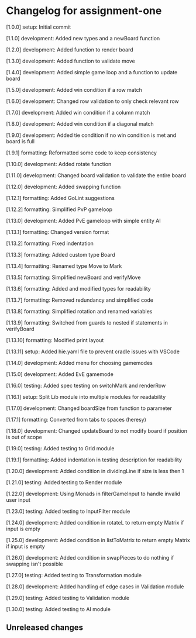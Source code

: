 # Changelog for assignment-one

[1.0.0] setup: Initial commit

[1.1.0] development: Added new types and a newBoard function

[1.2.0] development: Added function to render board

[1.3.0] development: Added function to validate move

[1.4.0] development: Added simple game loop and a function to update board

[1.5.0] development: Added win condition if a row match

[1.6.0] development: Changed row validation to only check relevant row

[1.7.0] development: Added win condition if a column match

[1.8.0] development: Added win condition if a diagonal match

[1.9.0] development: Added tie condition if no win condition is met and board is full

[1.9.1] formatting: Reformatted some code to keep consistency

[1.10.0] development: Added rotate function

[1.11.0] development: Changed board validation to validate the entire board

[1.12.0] development: Added swapping function

[1.12.1] formatting: Added GoLint suggestions

[1.12.2] formatting: Simplified PvP gameloop

[1.13.0] development: Added PvE gameloop with simple entity AI

[1.13.1] formatting: Changed version format

[1.13.2] formatting: Fixed indentation

[1.13.3] formatting: Added custom type Board

[1.13.4] formatting: Renamed type Move to Mark

[1.13.5] formatting: Simplified newBoard and verifyMove

[1.13.6] formatting: Added and modified types for readability

[1.13.7] formatting: Removed redundancy and simplified code

[1.13.8] formatting: Simplified rotation and renamed variables

[1.13.9] formatting: Switched from guards to nested if statements in verifyBoard

[1.13.10] formatting: Modified print layout

[1.13.11] setup: Added hie.yaml file to prevent cradle issues with VSCode

[1.14.0] development: Added menu for choosing gamemodes

[1.15.0] development: Added EvE gamemode

[1.16.0] testing: Added spec testing on switchMark and renderRow

[1.16.1] setup: Split Lib module into multiple modules for readability

[1.17.0] development: Changed boardSize from function to parameter

[1.17.1] formatting: Converted from tabs to spaces (heresy)

[1.18.0] development: Changed updateBoard to not modify board if position is out of scope

[1.19.0] testing: Added testing to Grid module

[1.19.1] formatting: Added indentation in testing description for readability

[1.20.0] development: Added condition in dividingLine if size is less then 1

[1.21.0] testing: Added testing to Render module

[1.22.0] development: Using Monads in filterGameInput to handle invalid user input

[1.23.0] testing: Added testing to InputFilter module

[1.24.0] development: Added condition in rotateL to return empty Matrix if input is empty

[1.25.0] development: Added condition in listToMatrix to return empty Matrix if input is empty

[1.26.0] development: Added condition in swapPieces to do nothing if swapping isn't possible

[1.27.0] testing: Added testing to Transformation module

[1.28.0] development: Added handling of edge cases in Validation module

[1.29.0] testing: Added testing to Validation module

[1.30.0] testing: Added testing to AI module

## Unreleased changes
